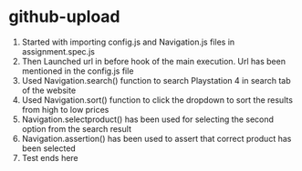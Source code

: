 # github-upload

1. Started with importing config.js and Navigation.js files in assignment.spec.js
2. Then Launched url in before hook of the main execution. Url has been mentioned in the config.js file
3. Used Navigation.search() function to search Playstation 4 in search tab of the website
4. Used Navigation.sort() function to click the dropdown to sort the results from high to low prices
5. Navigation.selectproduct() has been used for selecting the second option from the search result
6. Navigation.assertion() has been used to assert that correct product has been selected
7. Test ends here
